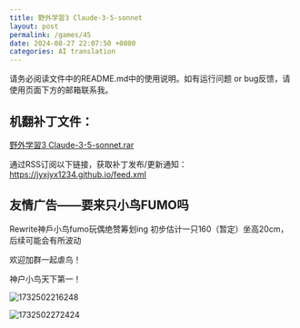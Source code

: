 ```yaml
---
title: 野外学習3 Claude-3-5-sonnet
layout: post
permalink: /games/45
date: 2024-08-27 22:07:50 +0800
categories: AI translation
---
```



请务必阅读文件中的README.md中的使用说明。如有运行问题 or bug反馈，请使用页面下方的邮箱联系我。

## 机翻补丁文件：

[野外学習3 Claude-3-5-sonnet.rar](../resources/%E9%87%8E%E5%A4%96%E5%AD%A6%E7%BF%923%20Claude-3-5-sonnet.rar)

 

通过RSS订阅以下链接，获取补丁发布/更新通知：https://jyxjyx1234.github.io/feed.xml

## 友情广告——要来只小鸟FUMO吗

Rewrite神戶小鸟fumo玩偶绝赞筹划ing 初步估计一只160（暂定）坐高20cm，后续可能会有所波动

欢迎加群一起虐鸟！

神户小鸟天下第一！

![1732502216248](image/广告/1732502216248.png)

![1732502272424](image/广告/1732502272424.png)

